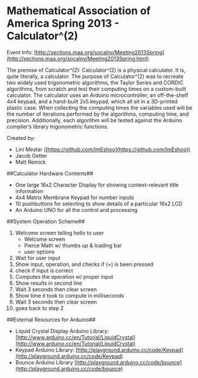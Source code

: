 # Mathematical Association of America Spring 2013 - Calculator^(2) #

Event Info: [http://sections.maa.org/socalnv/Meeting2013Spring](http://sections.maa.org/socalnv/Meeting2013Spring.html)

The premise of Calculator^(2):
Calculator^(2) is a physical calculator. It is, quite literally, a calculator. 
The purpose of  Calculator^(2) was to recreate two widely used trigonometric algorithms, the Taylor Series and CORDIC algorithms, from scratch and test their computing times on a custom-built calculator.  The calculator uses an Arduino microcontroller, an off-the-shelf 4x4 keypad, and a hand-built 2x5 keypad, which all sit in a 3D-printed plastic case.  When collecting the computing times the variables used will be the number of iterations performed by the algorithms, computing time, and precision. Additionally, each algorithm will be tested against the Arduino compiler’s library trigonometric functions. 

Created by:

- Lini Mestar ([https://github.com/lmEshoo](https://github.com/lmEshoo))
- Jacob Getter
- Matt Remick

##Calculator Hardware Contents##

-	One large 16x2 Character Display for showing context-relevant title information
-	4x4 Matrix Membrane Keypad for number inputs
-	10 pushbuttons for selecting to show details of a particular 16x2 LCD
-	An Arduino UNO for all the control and processing

##System Operation Scheme##

1. 	Welcome screen telling hello to user
	- Welcome screen
	- Pierce Math w/ thumbs up & loading bar
	- user options
2.	Wait for user input
3.	Show input, operation, and checks if (=) is been pressed
4.	check if input is correct
5.	Computes the operation w/ proper input
6.	Show results in second line
7.	Wait 3 seconds then clear screen
8.	Show time it took to compute in milliseconds
9.	Wait 3 seconds then clear screen
10.	goes back to step 2

##External Resources for Arduino##

- Liquid Crystal Display Arduino Library: [http://www.arduino.cc/en/Tutorial/LiquidCrystal](http://www.arduino.cc/en/Tutorial/LiquidCrystal)
- Keypad Arduino Library: [http://playground.arduino.cc/code/Keypad](http://playground.arduino.cc/code/Keypad)
- Bounce Arduino Library [http://playground.arduino.cc/code/bounce](http://playground.arduino.cc/code/bounce)